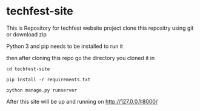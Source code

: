 # techfest-site
This is Repository for techfest website project
clone this repositry using git or download zip

Python 3 and pip needs to be installed to run it 

then after cloning this repo go the directory you cloned it in

``` cd techfest-site ```

``` pip install -r requirements.txt ```

``` python manage.py runserver ```

After this site will be up and running on http://127.0.0.1:8000/
